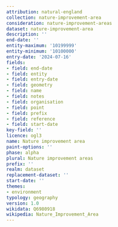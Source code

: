 ```yaml
---
attribution: natural-england
collection: nature-improvement-area
consideration: nature-improvement-areas
dataset: nature-improvement-area
description: ''
end-date: ''
entity-maximum: '10199999'
entity-minimum: '10100000'
entry-date: '2024-07-16'
fields:
- field: end-date
- field: entity
- field: entry-date
- field: geometry
- field: name
- field: notes
- field: organisation
- field: point
- field: prefix
- field: reference
- field: start-date
key-field: ''
licence: ogl3
name: Nature improvement area
paint-options: ''
phase: alpha
plural: Nature improvement areas
prefix: ''
realm: dataset
replacement-dataset: ''
start-date: ''
themes:
- environment
typology: geography
version: 1.0
wikidata: Q6980918
wikipedia: Nature_Improvement_Area
---
```

